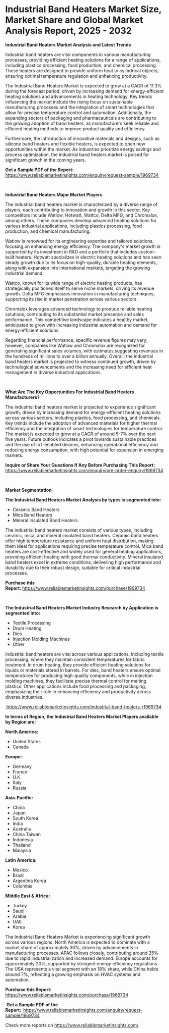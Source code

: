 <p><h1>Industrial Band Heaters Market Size, Market Share and Global Market Analysis Report, 2025 - 2032</h1></p><p><strong>Industrial Band Heaters Market Analysis and Latest Trends</strong></p>
<p><p>Industrial band heaters are vital components in various manufacturing processes, providing efficient heating solutions for a range of applications, including plastics processing, food production, and chemical processing. These heaters are designed to provide uniform heat to cylindrical objects, ensuring optimal temperature regulation and enhancing productivity.</p><p>The Industrial Band Heaters Market is expected to grow at a CAGR of 11.3% during the forecast period, driven by increasing demand for energy-efficient heating solutions and advancements in heating technology. Key trends influencing the market include the rising focus on sustainable manufacturing processes and the integration of smart technologies that allow for precise temperature control and automation. Additionally, the expanding sectors of packaging and pharmaceuticals are contributing to the growing adoption of band heaters, as manufacturers seek reliable and efficient heating methods to improve product quality and efficiency. </p><p>Furthermore, the introduction of innovative materials and designs, such as silicone band heaters and flexible heaters, is expected to open new opportunities within the market. As industries prioritize energy savings and process optimization, the industrial band heaters market is poised for significant growth in the coming years.</p></p>
<p><strong>Get a Sample PDF of the Report:&nbsp;</strong> <a href="https://www.reliablemarketinsights.com/enquiry/request-sample/1969734?utm_campaign=2013&utm_medium=2&utm_source=Github&utm_content=ia&utm_term=20022025&utm_id=industrial-band-heaters">https://www.reliablemarketinsights.com/enquiry/request-sample/1969734</a></p>
<p>&nbsp;</p>
<p><strong>Industrial Band Heaters Major Market Players</strong></p>
<p><p>The industrial band heaters market is characterized by a diverse range of players, each contributing to innovation and growth in this sector. Key competitors include Watlow, Hotwatt, Wattco, Delta MFG, and Chromalox, among others. These companies develop advanced heating solutions for various industrial applications, including plastics processing, food production, and chemical manufacturing.</p><p>Watlow is renowned for its engineering expertise and tailored solutions, focusing on enhancing energy efficiency. The company's market growth is supported by its investment in R&D and a portfolio that includes custom-built heaters. Hotwatt specializes in electric heating solutions and has seen steady growth due to its focus on high-quality, durable heating elements, along with expansion into international markets, targeting the growing industrial demand.</p><p>Wattco, known for its wide range of electric heating products, has strategically positioned itself to serve niche markets, driving its revenue growth. Delta MFG emphasizes innovation in manufacturing techniques, supporting its rise in market penetration across various sectors. </p><p>Chromalox leverages advanced technology to produce reliable heating solutions, contributing to its substantial market presence and sales performance. This competitive landscape indicates a healthy market, anticipated to grow with increasing industrial automation and demand for energy-efficient solutions.</p><p>Regarding financial performance, specific revenue figures may vary; however, companies like Watlow and Chromalox are recognized for generating significant sales volumes, with estimates suggesting revenues in the hundreds of millions to over a billion annually. Overall, the industrial band heaters market is projected to witness continued growth, driven by technological advancements and the increasing need for efficient heat management in diverse industrial applications.</p></p>
<p>&nbsp;</p>
<p><strong>What Are The Key Opportunities For Industrial Band Heaters Manufacturers?</strong></p>
<p><p>The industrial band heaters market is projected to experience significant growth, driven by increasing demand for energy-efficient heating solutions across various sectors, including plastics, food processing, and chemicals. Key trends include the adoption of advanced materials for higher thermal efficiency and the integration of smart technologies for temperature control. The market is expected to grow at a CAGR of around 5-7% over the next five years. Future outlook indicates a pivot towards sustainable practices and the use of IoT-enabled devices, enhancing operational efficiency and reducing energy consumption, with high potential for expansion in emerging markets.</p></p>
<p><strong>Inquire or Share Your Questions If Any Before Purchasing This Report:</strong> <a href="https://www.reliablemarketinsights.com/enquiry/pre-order-enquiry/1969734?utm_campaign=2013&utm_medium=2&utm_source=Github&utm_content=ia&utm_term=20022025&utm_id=industrial-band-heaters">https://www.reliablemarketinsights.com/enquiry/pre-order-enquiry/1969734</a></p>
<p>&nbsp;</p>
<p><strong>Market Segmentation</strong></p>
<p><strong>The Industrial Band Heaters Market Analysis by types is segmented into:</strong></p>
<p><ul><li>Ceramic Band Heaters</li><li>Mica Band Heaters</li><li>Mineral Insulated Band Heaters</li></ul></p>
<p><p>The industrial band heaters market consists of various types, including ceramic, mica, and mineral insulated band heaters. Ceramic band heaters offer high temperature resistance and uniform heat distribution, making them ideal for applications requiring precise temperature control. Mica band heaters are cost-effective and widely used for general heating applications, providing efficient heating with good thermal conductivity. Mineral insulated band heaters excel in extreme conditions, delivering high performance and durability due to their robust design, suitable for critical industrial processes.</p></p>
<p><strong>Purchase this Report:&nbsp;</strong><a href="https://www.reliablemarketinsights.com/purchase/1969734?utm_campaign=2013&utm_medium=2&utm_source=Github&utm_content=ia&utm_term=20022025&utm_id=industrial-band-heaters">https://www.reliablemarketinsights.com/purchase/1969734</a></p>
<p>&nbsp;</p>
<p><strong>The Industrial Band Heaters Market Industry Research by Application is segmented into:</strong></p>
<p><ul><li>Textile Processing</li><li>Drum Heating</li><li>Dies</li><li>Injection Molding Machines</li><li>Other</li></ul></p>
<p><p>Industrial band heaters are vital across various applications, including textile processing, where they maintain consistent temperatures for fabric treatment. In drum heating, they provide efficient heating solutions for liquids or materials stored in barrels. For dies, band heaters ensure optimal temperatures for producing high-quality components, while in injection molding machines, they facilitate precise thermal control for melting plastics. Other applications include food processing and packaging, emphasizing their role in enhancing efficiency and productivity across diverse industries.</p></p>
<p><a href="https://www.reliablemarketinsights.com/industrial-band-heaters-r1969734?utm_campaign=2013&utm_medium=2&utm_source=Github&utm_content=ia&utm_term=20022025&utm_id=industrial-band-heaters">&nbsp;https://www.reliablemarketinsights.com/industrial-band-heaters-r1969734</a></p>
<p><strong>In terms of Region, the Industrial Band Heaters Market Players available by Region are:</strong></p>
<p>
    <p> <strong> North America: </strong>
        <ul>
            <li>United States</li>
            <li>Canada</li>
        </ul>
        </p> 
    <p> <strong> Europe: </strong>
        <ul>
            <li>Germany</li>
            <li>France</li>
            <li>U.K.</li>
            <li>Italy</li>
            <li>Russia</li>
        </ul>
        </p> 
    <p> <strong> Asia-Pacific: </strong>
        <ul>
            <li>China</li>
            <li>Japan</li>
            <li>South Korea</li>
            <li>India</li>
            <li>Australia</li>
            <li>China Taiwan</li>
            <li>Indonesia</li>
            <li>Thailand</li>
            <li>Malaysia</li>
        </ul>
        </p> 
    <p> <strong> Latin America: </strong>
        <ul>
            <li>Mexico</li>
            <li>Brazil</li>
            <li>Argentina Korea</li>
            <li>Colombia</li>
        </ul>
        </p> 
    <p> <strong> Middle East & Africa: </strong>
        <ul>
            <li>Turkey</li>
            <li>Saudi</li>
            <li>Arabia</li>
            <li>UAE</li>
            <li>Korea</li>
        </ul>
    </p>
    </p>
<p><p>The Industrial Band Heaters Market is experiencing significant growth across various regions. North America is expected to dominate with a market share of approximately 30%, driven by advancements in manufacturing processes. APAC follows closely, contributing around 25% due to rapid industrialization and increased demand. Europe accounts for approximately 20%, supported by stringent energy efficiency regulations. The USA represents a vital segment with an 18% share, while China holds around 7%, reflecting a growing emphasis on HVAC systems and automation.</p></p>
<p><strong>Purchase this Report: </strong><a href="https://www.reliablemarketinsights.com/purchase/1969734?utm_campaign=2013&utm_medium=2&utm_source=Github&utm_content=ia&utm_term=20022025&utm_id=industrial-band-heaters">https://www.reliablemarketinsights.com/purchase/1969734</a></p>
<p>&nbsp;<strong>Get a Sample PDF of the Report:&nbsp;&nbsp;</strong><a href="https://www.reliablemarketinsights.com/enquiry/request-sample/1969734?utm_campaign=2013&utm_medium=2&utm_source=Github&utm_content=ia&utm_term=20022025&utm_id=industrial-band-heaters">https://www.reliablemarketinsights.com/enquiry/request-sample/1969734</a></p>
<p><strong></strong></p>
<p>Check more reports on <a href="https://www.reliablemarketinsights.com/?utm_campaign=2013&utm_medium=2&utm_source=Github&utm_content=ia&utm_term=20022025&utm_id=industrial-band-heaters">https://www.reliablemarketinsights.com/</a></p>
